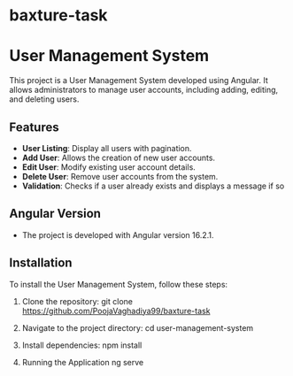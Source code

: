 # baxture-task

# User Management System

This project is a User Management System developed using Angular. It allows administrators to manage user accounts, including adding, editing, and deleting users.

## Features

- **User Listing**: Display all users with pagination.
- **Add User**: Allows the creation of new user accounts.
- **Edit User**: Modify existing user account details.
- **Delete User**: Remove user accounts from the system.
- **Validation**: Checks if a user already exists and displays a message if so

## Angular Version

- The project is developed with Angular version 16.2.1.

## Installation

To install the User Management System, follow these steps:

1. Clone the repository:
   git clone https://github.com/PoojaVaghadiya99/baxture-task

2. Navigate to the project directory:
   cd user-management-system

3. Install dependencies:
   npm install

4. Running the Application
   ng serve
